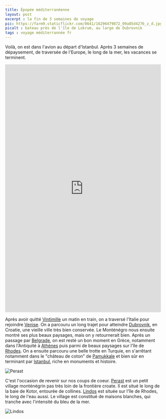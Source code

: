 ```yaml
---
title: Épopée méditerranéenne
layout: post
excerpt : la fin de 3 semaines de voyage
pic: https://farm9.staticflickr.com/8641/16296479872_09a85d4276_z_d.jpg
picalt : bateau près de l'île de Lokrum, au large de Dubrovnik
tags : voyage méditerrannée fr
---
```


Voilà, on est dans l'avion au départ d'Istanbul. Après 3 semaines de dépaysement, de traversée de l'Europe, le long de la mer, les vacances se terminent.

<iframe class='map' width='100%' height='800px' frameBorder='0' src='https://a.tiles.mapbox.com/v4/vincetraveller.l3ebdib5/attribution,zoompan,geocoder,share.html?access_token=pk.eyJ1IjoidmluY2V0cmF2ZWxsZXIiLCJhIjoiMkxNUmEyVSJ9.EgFX8zbKFkf-b8UJ2M5CHQ'></iframe>

Après avoir quitté [Vintimille] un matin en train, on a traversé l'Italie pour rejoindre [Venise]. On a parcouru un long trajet pour atteindre [Dubrovnik], en Croatie, une vieille ville très bien conservée. Le Monténégro nous ensuite montré ses plus beaux paysages, mais on y retournerait bien. Après un passage par [Belgrade], on est resté un bon moment en Grèce, notamment dans l'Antiquité à [Athènes] puis parmi de beaux paysages sur l'île de [Rhodes]. On a ensuite parcouru une belle trotte en Turquie, en s'arrêtant notamment dans le "château de coton" de [Pamukkale] et bien sûr en terminant par [Istanbul], riche en monuments et histoire.

![Perast](https://farm6.staticflickr.com/5591/14984280375_c7b9f49ab6_k_d.jpg)

C'est l'occasion de revenir sur nos coups de coeur. [Perast] est un petit village monténégrin pas très loin de la frontière croate. Il est situé le long de la baie de Kotor, entourée de collines.
[Lindos] est située sur l'île de Rhodes, le long de l'eau aussi. Le village est constitué de maisons blanches, qui tranche avec l'intensité du bleu de la mer.

![Lindos](https://farm6.staticflickr.com/5602/14987993684_340884ebe8_k_d.jpg)


[Vintimille]: http://vpmalley.github.io/2014/08/15/italie-ventimiglia-venise.html
[Venise]: http://vpmalley.github.io/2014/08/15/italie-ventimiglia-venise.html
[Dubrovnik]: http://vpmalley.github.io/2014/09/17/medievale-dubrovnik.html
[Belgrade]: http://vpmalley.github.io/2014/11/08/belgrade-histoire-europeenne.html
[Athènes]: http://vpmalley.github.io/2015/01/27/b-grece-antique_athenes.html
[Rhodes]: http://vpmalley.github.io/2015/01/27/grece-rhodes-insulaire.html
[Pamukkale]: http://vpmalley.github.io/2015/01/30/turquie-icebergs-pamukkale.html
[Istanbul]: http://vpmalley.github.io/2015/02/01/turquie-istanbul.html
[Perast]: http://vpmalley.github.io/2014/10/20/perast-premier-coup-de-coeur.html
[Lindos]: http://vpmalley.github.io/2015/01/27/grece-s-lindos-oasis-ile.html
